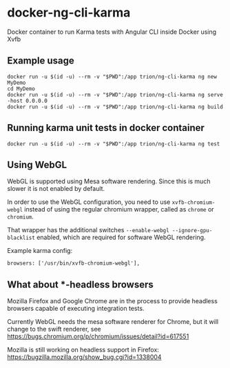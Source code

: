 # docker-ng-cli-karma

Docker container to run Karma tests with Angular CLI inside Docker using Xvfb

## Example usage
```
docker run -u $(id -u) --rm -v "$PWD":/app trion/ng-cli-karma ng new MyDemo
cd MyDemo
docker run -u $(id -u) --rm -v "$PWD":/app trion/ng-cli-karma ng serve -host 0.0.0.0
docker run -u $(id -u) --rm -v "$PWD":/app trion/ng-cli-karma ng build
```

## Running karma unit tests in docker container
```
docker run -u $(id -u) --rm -v "$PWD":/app trion/ng-cli-karma ng test
```

## Using WebGL
WebGL is supported using Mesa software rendering. Since this is much slower it is not enabled by default.

In order to use the WebGL configuration, you need to use `xvfb-chromium-webgl` instead of using the regular chromium wrapper, called as `chrome` or `chromium`.

That wrapper has the additional switches `--enable-webgl --ignore-gpu-blacklist` enabled, which are required for software WebGL rendering.

Example karma config:

```
browsers: ['/usr/bin/xvfb-chromium-webgl'],
```

## What about *-headless browsers
Mozilla Firefox and Google Chrome are in the process to provide headless browsers capable of executing integration tests.

Currently WebGL needs the mesa software renderer for Chrome, but it will change to the swift renderer, see https://bugs.chromium.org/p/chromium/issues/detail?id=617551

Mozilla is still working on headless support in Firefox: https://bugzilla.mozilla.org/show_bug.cgi?id=1338004
